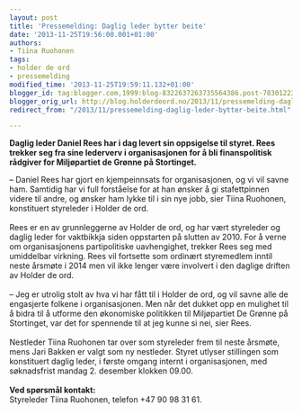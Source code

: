 ```yaml
---
layout: post
title: 'Pressemelding: Daglig leder bytter beite'
date: '2013-11-25T19:56:00.001+01:00'
authors:
- Tiina Ruohonen
tags:
- holder de ord
- pressemelding
modified_time: '2013-11-25T19:59:11.132+01:00'
blogger_id: tag:blogger.com,1999:blog-8322637263735564386.post-7830122388228489491
blogger_orig_url: http://blog.holderdeord.no/2013/11/pressemelding-daglig-leder-bytter-beite.html
redirect_from: "/2013/11/pressemelding-daglig-leder-bytter-beite.html"

---
```


**Daglig leder Daniel Rees har i dag levert sin oppsigelse til styret. Rees trekker seg fra sine lederverv i organisasjonen for å bli finanspolitisk rådgiver for Miljøpartiet de Grønne på Stortinget.**

– Daniel Rees har gjort en kjempeinnsats for organisasjonen, og vi vil savne ham. Samtidig har vi full forståelse for at han ønsker å gi stafettpinnen videre til andre, og ønsker ham lykke til i sin nye jobb, sier Tiina Ruohonen, konstituert styreleder i Holder de ord.<br /><br />Rees er en av grunnleggerne av Holder de ord, og har vært styreleder og daglig leder for vaktbikkja siden oppstarten på slutten av 2010. For å verne om organisasjonens partipolitiske uavhengighet, trekker Rees seg med umiddelbar virkning. Rees vil fortsette som ordinært styremedlem inntil neste årsmøte i 2014 men vil ikke lenger være involvert i den daglige driften av Holder de ord.<br /><br />– Jeg er utrolig stolt av hva vi har fått til i Holder de ord, og vil savne alle de engasjerte folkene i organisasjonen. Men når det dukket opp en mulighet til å bidra til å utforme den økonomiske politikken til Miljøpartiet De Grønne på Stortinget, var det for spennende til at jeg kunne si nei, sier Rees.<br /><br />Nestleder Tiina Ruohonen tar over som styreleder frem til neste årsmøte, mens Jari Bakken er valgt som ny nestleder. Styret utlyser stillingen som konstituert daglig leder, i første omgang internt i organisasjonen, med søknadsfrist mandag 2. desember klokken 09.00.<br /><br /><b>Ved spørsmål kontakt:</b><br />Styreleder Tiina Ruohonen, telefon +47 90 98 31 61.<br /><div><br /></div>

